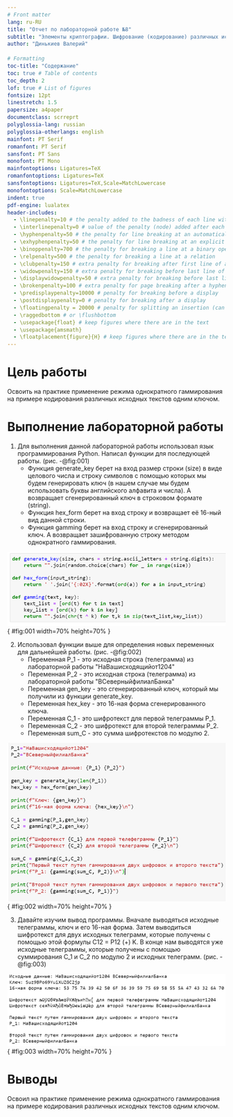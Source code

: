 ```yaml
---
# Front matter
lang: ru-RU
title: "Отчет по лабораторной работе №8"
subtitle: "Элементы криптографии. Шифрование (кодирование) различных исходных текстов одним ключом"
author: "Динькиев Валерий"

# Formatting
toc-title: "Содержание"
toc: true # Table of contents
toc_depth: 2
lof: true # List of figures
fontsize: 12pt
linestretch: 1.5
papersize: a4paper
documentclass: scrreprt
polyglossia-lang: russian
polyglossia-otherlangs: english
mainfont: PT Serif
romanfont: PT Serif
sansfont: PT Sans
monofont: PT Mono
mainfontoptions: Ligatures=TeX
romanfontoptions: Ligatures=TeX
sansfontoptions: Ligatures=TeX,Scale=MatchLowercase
monofontoptions: Scale=MatchLowercase
indent: true
pdf-engine: lualatex
header-includes:
  - \linepenalty=10 # the penalty added to the badness of each line within a paragraph (no associated penalty node) Increasing the υalue makes tex try to haυe fewer lines in the paragraph.
  - \interlinepenalty=0 # υalue of the penalty (node) added after each line of a paragraph.
  - \hyphenpenalty=50 # the penalty for line breaking at an automatically inserted hyphen
  - \exhyphenpenalty=50 # the penalty for line breaking at an explicit hyphen
  - \binoppenalty=700 # the penalty for breaking a line at a binary operator
  - \relpenalty=500 # the penalty for breaking a line at a relation
  - \clubpenalty=150 # extra penalty for breaking after first line of a paragraph
  - \widowpenalty=150 # extra penalty for breaking before last line of a paragraph
  - \displaywidowpenalty=50 # extra penalty for breaking before last line before a display math
  - \brokenpenalty=100 # extra penalty for page breaking after a hyphenated line
  - \predisplaypenalty=10000 # penalty for breaking before a display
  - \postdisplaypenalty=0 # penalty for breaking after a display
  - \floatingpenalty = 20000 # penalty for splitting an insertion (can only be split footnote in standard LaTeX)
  - \raggedbottom # or \flushbottom
  - \usepackage{float} # keep figures where there are in the text
  - \usepackage{amsmath}
  - \floatplacement{figure}{H} # keep figures where there are in the text
---
```


# Цель работы

Освоить на практике применение режима однократного гаммирования на примере кодирования различных исходных текстов одним ключом.

# Выполнение лабораторной работы

1. Для выполнения данной лабораторной работы использовал язык программирования Python. Написал функции для последующей работы. (рис. -@fig:001)
   - Функция generate_key берет на вход размер строки (size) в виде целового числа  и строку символов с помощью которых мы будем генерировать ключ (в нашем случае мы будем использовать буквы английского алфавита и числа). А возвращает сгенерированный ключ в строковом формате (string).
   - Функция hex_form берет на вход строку и возвращает её 16-ный вид данной строки.
   - Функция gamming берет на вход строку и сгенерированный ключ. А возвращает зашифрованную строку методом однократного гаммирования.
  
![Функции](image/1.png){ #fig:001 width=70% height=70% }

2. Использовал функции выше для определения новых переменных для дальнейшей работы. (рис. -@fig:002)
   - Переменная P_1 - это исходная строка (телеграмма) из лабораторной работы "НаВашисходящийот1204"
   - Переменная P_2 - это исходная строка (телеграмма) из лабораторной работы "ВСеверныйфилиалБанка"
   - Переменная gen_key - это сгенерированный ключ, который мы получили из функции generate_key.
   - Переменная hex_key - это 16-ная форма сгенерированного ключа.
   - Переменная C_1 - это шифротекст для первой телеграммы P_1.
   - Переменная C_2 - это шифротекст для второй телеграммы P_2.
   - Переменная sum_C - это сумма шифротекстов по модулю 2.

![Переменные](image/2.png){ #fig:002 width=70% height=70% }

3. Давайте изучим вывод программы. Вначале выводяться исходные телеграммы, ключ и его 16-ная форма. Затем выводиться шифротекст для двух исходных телеграмм, которые получены с помощью этой формулы C12 = P12 (+) K. В конце нам выводятся уже исходные телеграммы, которые получены с помощью суммирования C_1 и C_2 по модулю 2 и исходных телеграмм. (рис. -@fig:003)
 
![Вывод программы](image/3.png){ #fig:003 width=70% height=70% }


# Выводы

Освоил на практике применение режима однократного гаммирования на примере кодирования различных исходных текстов одним ключом.